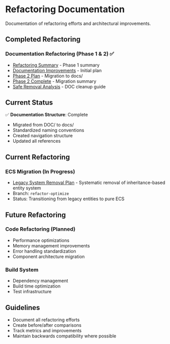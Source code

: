 # Refactoring Documentation

Documentation of refactoring efforts and architectural improvements.

## Completed Refactoring

### Documentation Refactoring (Phase 1 & 2) ✅
- [Refactoring Summary](REFACTORING_SUMMARY.md) - Phase 1 summary
- [Documentation Improvements](DOCUMENTATION_IMPROVEMENTS.md) - Initial plan
- [Phase 2 Plan](DOCUMENTATION_REFACTORING_PHASE2.md) - Migration to docs/
- [Phase 2 Complete](PHASE2_MIGRATION_COMPLETE.md) - Migration summary
- [Safe Removal Analysis](SAFE_TO_REMOVE_ANALYSIS.md) - DOC cleanup guide

## Current Status

✅ **Documentation Structure**: Complete
- Migrated from DOC/ to docs/
- Standardized naming conventions
- Created navigation structure
- Updated all references

## Current Refactoring

### ECS Migration (In Progress)
- [Legacy System Removal Plan](LEGACY_REMOVAL_PLAN.md) - Systematic removal of inheritance-based entity system
- Branch: `refactor-optimize`
- Status: Transitioning from legacy entities to pure ECS

## Future Refactoring

### Code Refactoring (Planned)
- Performance optimizations
- Memory management improvements
- Error handling standardization
- Component architecture migration

### Build System
- Dependency management
- Build time optimization
- Test infrastructure

## Guidelines

- Document all refactoring efforts
- Create before/after comparisons
- Track metrics and improvements
- Maintain backwards compatibility where possible